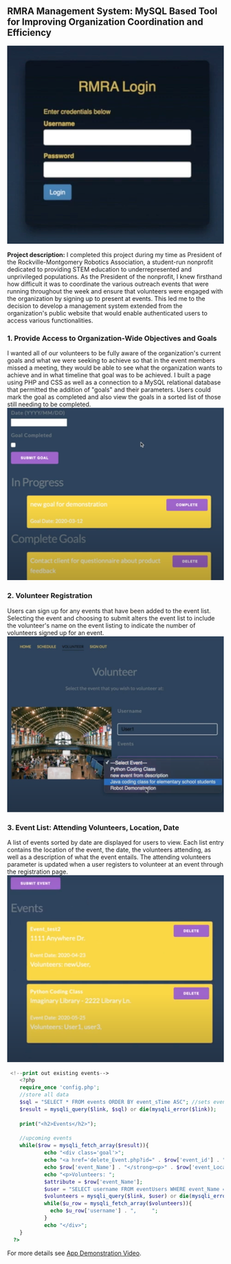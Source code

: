 ## RMRA Management System: MySQL Based Tool for Improving Organization Coordination and Efficiency
<img src="../images/login.png?raw=true"/>

**Project description:** I completed this project during my time as President of the Rockville-Montgomery Robotics Association, a student-run nonprofit dedicated to providing STEM education to underrepresented and unprivileged populations. As the President of the nonprofit, I knew firsthand how difficult it was to coordinate the various outreach events that were running throughout the week and ensure that volunteers were engaged with the organization by signing up to present at events. This led me to the decision to develop a management system extended from the organization's public website that would enable authenticated users to access various functionalities.

### 1. Provide Access to Organization-Wide Objectives and Goals

I wanted all of our volunteers to be fully aware of the organization's current goals and what we were seeking to achieve so that in the event members missed a meeting, they would be able to see what the organization wants to achieve and in what timeline that goal was to be achieved. I built a page using PHP and CSS as well as a connection to a MySQL relational database that permitted the addition of "goals" and their parameters. Users could mark the goal as completed and also view the goals in a sorted list of those still needing to be completed.
<img src="../images/goals.png?raw=true"/>

### 2. Volunteer Registration
Users can sign up for any events that have been added to the event list. Selecting the event and choosing to submit alters the event list to include the volunteer's name on the event listing to indicate the number of volunteers signed up for an event. 
<img src="../images/volunteer.png?raw=true"/>

### 3. Event List: Attending Volunteers, Location, Date
A list of events sorted by date are displayed for users to view. Each list entry contains the location of the event, the date, the volunteers attending, as well as a description of what the event entails. The attending volunteers parameter is updated when a user registers to volunteer at an event through the registration page.
<img src="../images/events.png?raw=true"/>

```php
 <!--print out existing events-->
    <?php
    require_once 'config.php';
    //store all data
    $sql = "SELECT * FROM events ORDER BY event_sTime ASC"; //sets events in date order oldest to newest
    $result = mysqli_query($link, $sql) or die(mysqli_error($link));
  
    print("<h2>Events</h2>");
    
    //upcoming events
    while($row = mysqli_fetch_array($result)){ 
            echo "<div class='goal'>";
            echo "<a href='delete_Event.php?id=" . $row['event_id'] . "'><button class='btnComplete'>Delete</button></a><strong>";
            echo $row['event_Name'] . "</strong><p>" . $row['event_Location'] . "</p>" . "Event Date: " . $row['event_sTime'];
            echo "<p>Volunteers: ";
            $attribute = $row['event_Name'];
            $user = "SELECT username FROM eventUsers WHERE event_Name = '$attribute'";
            $volunteers = mysqli_query($link, $user) or die(mysqli_error($link));
            while($u_row = mysqli_fetch_array($volunteers)){
              echo $u_row['username'] . ",     ";
            }
            echo "</div>";
    }
  ?>   
```

For more details see [App Demonstration Video](https://vimeo.com/295086496).
